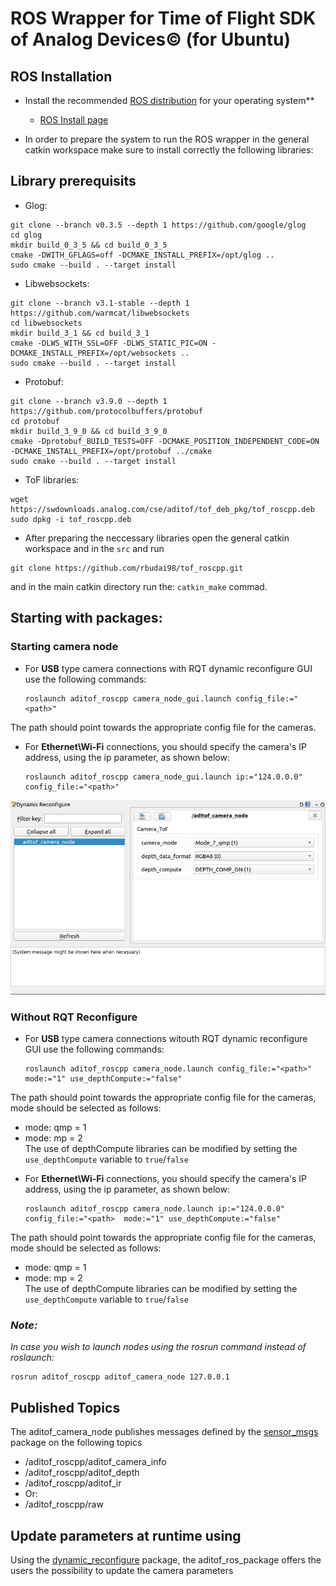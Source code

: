 # ROS Wrapper for Time of Flight SDK of Analog Devices&copy; (for Ubuntu)

## ROS Installation

- Install the recommended [ROS distribution](http://wiki.ros.org/Distributions) for your operating system**
  - [ROS Install page](http://wiki.ros.org/ROS/Installation)

- In order to prepare the system to run the ROS wrapper in the general catkin workspace make sure to install correctly the following libraries:

## Library prerequisits

* Glog:
```console
git clone --branch v0.3.5 --depth 1 https://github.com/google/glog
cd glog
mkdir build_0_3_5 && cd build_0_3_5
cmake -DWITH_GFLAGS=off -DCMAKE_INSTALL_PREFIX=/opt/glog ..
sudo cmake --build . --target install
```

* Libwebsockets:
```console
git clone --branch v3.1-stable --depth 1 https://github.com/warmcat/libwebsockets
cd libwebsockets
mkdir build_3_1 && cd build_3_1
cmake -DLWS_WITH_SSL=OFF -DLWS_STATIC_PIC=ON -DCMAKE_INSTALL_PREFIX=/opt/websockets ..
sudo cmake --build . --target install
```

* Protobuf:
```console
git clone --branch v3.9.0 --depth 1 https://github.com/protocolbuffers/protobuf
cd protobuf
mkdir build_3_9_0 && cd build_3_9_0
cmake -Dprotobuf_BUILD_TESTS=OFF -DCMAKE_POSITION_INDEPENDENT_CODE=ON -DCMAKE_INSTALL_PREFIX=/opt/protobuf ../cmake
sudo cmake --build . --target install
```
* ToF libraries:
```console
wget https://swdownloads.analog.com/cse/aditof/tof_deb_pkg/tof_roscpp.deb
sudo dpkg -i tof_roscpp.deb
```

- After preparing the neccessary libraries open the general catkin workspace and in the ```src```  and run 
```console
git clone https://github.com/rbudai98/tof_roscpp.git
```
and in the main catkin directory run the: ```catkin_make``` commad.

## Starting with packages:
### Starting camera node
* For <b>USB</b> type camera connections with RQT dynamic reconfigure GUI use the following commands:
    ```console
    roslaunch aditof_roscpp camera_node_gui.launch config_file:="<path>"
    ```
    
The path should point towards the appropriate config file for the cameras. 
* For <b>Ethernet\Wi-Fi</b> connections, you should specify the camera's IP address, using the ip parameter, as shown below:

    ```console
    roslaunch aditof_roscpp camera_node_gui.launch ip:="124.0.0.0" config_file:="<path>"
    ```
    
 <p align="center"><img src="doc/img/ros_dynamic_reconfigure.png" /></p>
 
### Without RQT Reconfigure
* For <b>USB</b> type camera connections witouth RQT dynamic reconfigure GUI use the following commands:
    ```console
    roslaunch aditof_roscpp camera_node.launch config_file:="<path>" mode:="1" use_depthCompute:="false"
    ```
The path should point towards the appropriate config file for the cameras, mode should be selected as follows:
  - mode: qmp = 1 
  - mode: mp = 2 </br>
The use of depthCompute libraries can be modified by setting the ```use_depthCompute``` variable to ```true```/```false```
* For <b>Ethernet\Wi-Fi</b> connections, you should specify the camera's IP address, using the ip parameter, as shown below:
    ```console
    roslaunch aditof_roscpp camera_node.launch ip:="124.0.0.0" config_file:="<path>  mode:="1" use_depthCompute:="false"
    ```
The path should point towards the appropriate config file for the cameras, mode should be selected as follows:
  - mode: qmp = 1 
  - mode: mp = 2 </br>
The use of depthCompute libraries can be modified by setting the ```use_depthCompute``` variable to ```true```/```false```


 ### ***Note:***
 *In case you wish to launch nodes using the rosrun command instead of roslaunch:*
```console
rosrun aditof_roscpp aditof_camera_node 127.0.0.1
```

## Published Topics
The aditof_camera_node publishes messages defined by the [sensor_msgs](http://wiki.ros.org/sensor_msgs) package on the following topics
- /aditof_roscpp/aditof_camera_info
- /aditof_roscpp/aditof_depth
- /aditof_roscpp/aditof_ir
- Or:
- /aditof_roscpp/raw

## Update parameters at runtime using
Using the [dynamic_reconfigure](http://wiki.ros.org/dynamic_reconfigure) package, the aditof_ros_package offers the users the possibility to update the camera parameters

